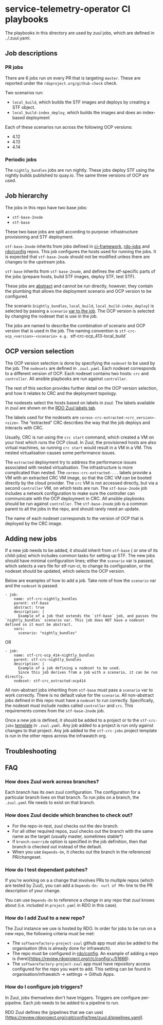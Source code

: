 # service-telemetry-operator CI playbooks

The playbooks in this directory are used by zuul jobs, which are defined in ../.zuul.yaml.

## Job descriptions

### PR jobs

There are 6 jobs run on every PR that is targeting `master`.
These are reported under the `rdoproject.org/github-check` check.

Two scenarios run:
- `local_build`, which builds the STF images and deploys by creating a STF object.
- `local_build-index_deploy`, which builds the images and does an index-based deployment

Each of these scenarios run across the following OCP versions:
- 4.12
- 4.13
- 4.14

### Periodic jobs

The `nightly_bundles` jobs are run nightly. These jobs deploy STF using the nightly builds published to quay.io.
The same three versions of OCP are used.

## Job hierarchy

The jobs in this repo have two base jobs:

- `stf-base-2node`
- `stf-base`

These two base jobs are split according to purpose: infrastructure provisioning and STF deployment.

`stf-base-2node` inherits from jobs defined in [ci-framework](http://github.com/openstack-k8s-operators/ci-framework), [rdo-jobs](https://review.rdoproject.org/cgit/rdo-jobs/) and [rdo/config](https://review.rdoproject.org/cgit/config/) repos.
This job configures the hosts used for running the jobs.
It is expected that `stf-base-2node` should not be modified unless there are changes to the upstream jobs.

`stf-base` inherits from `stf-base-2node`, and defines the stf-specific parts of the jobs (prepare hosts, build STF images, deploy STF, test STF).

These jobs are [abstract](https://zuul-ci.org/docs/zuul/latest/config/job.html#attr-job.abstract) and cannot be run directly, however, they contain the plumbing that allows the deployment scenario and OCP version to be configured.

The scenario (`nightly_bundles`, `local_build`, `local_build-index_deploy`) is selected by passing a `scenario` [var to the job](https://zuul-ci.org/docs/zuul/latest/config/job.html#attr-job.vars).
The OCP version is selected by changing the nodeset that is use in the job.

The jobs are named to describe the combination of scenario and OCP version that is used in the job.
The naming convention is `stf-crc-ocp_<version>-<scenario> e.g. `stf-crc-ocp_413-local_build`

## OCP version selection

The OCP version selection is done by specifying the `nodeset` to be used by the job.
The `nodesets` are defined in `.zuul.yaml`. Each nodeset corresponds to a different version of OCP.
Each nodeset contains two hosts: `crc` and `controller`.
All ansible playbooks are run against `controller`.

The rest of this section provides further detail on the OCP version selection, and how it relates to CRC and the deployment topology.

The nodesets select the hosts based on labels in zuul.
The labels available in zuul are shown on the [RDO Zuul labels tab](https://review.rdoproject.org/zuul/labels).

The labels used for the nodesets are `coreos-crc-extracted-<crc_version>-<size>`.
The “extracted” CRC describes the way that the job deploys and interacts with CRC.

Usually, CRC is run using the `crc start` command, which created a VM on your host which runs the OCP cloud.
In Zuul, the provisioned hosts are also virtual machines, so running `crc start` would result in a VM in a VM. This nested virtualisation causes some performance issues.

The `extracted` deployment try to address the performance issues associated with nested virtualisation. The infrastructure is more complicated than nested.
The `coreos-crc-extracted-...` labels provide a VM with an extracted CRC VM image, so that the CRC VM can be booted directly by the cloud provider. The `crc` VM is not accessed directly, but via a second `controller` VM, on which tests are run. The `stf-base-2node` job includes a network configuration to make sure the controller can communicate with the OCP deployment in CRC. All ansible playbooks should be run against `controller`. The `stf-base-2node` job is a common parent to all the jobs in the repo, and should rarely need an update.

The name of each nodeset corresponds to the version of OCP that is deployed by the CRC image.

## Adding new jobs

If a new job needs to be added, it should inherit from `stf-base` ( or one of its child-jobs) which includes common tasks for setting up STF. The new jobs should have minimal configuration lines; either the `scenario` var is passed, which selects a vars file for stf-run-ci, to change its configuration, or the nodeset should be updated, which selects the OCP version.

Below are examples of how to add a job. Take note of how the `scenario` var and the `nodeset` is passed.

    - job:
        name: stf-crc-nightly_bundles
        parent: stf-base
        abstract: true
        description: |
          Example of a job that extends the `stf-base` job, and passes the `nightly_bundles` scenario var. This job does NOT have a nodeset defined so it must be abstract.
        vars:
          scenario: "nightly_bundles"

OR

    - job:
        name: stf-crc-ocp_414-nightly_bundles
        parent: stf-crc-nightly_bundles
        description: |
          Example of a job defining a nodeset to be used.
          Since this job derives from a job with a scenario, it can be run directly.
        nodeset: stf-crc_extracted-ocp414

All non-abstract jobs inheriting from `stf-base` must pass a `scenario` var to work correctly. There is no default value for the `scenario`.
All non-abstract jobs defined in this repo must have a `nodeset` to run correctly. Specifically, the nodeset must include nodes called `controller` and `crc`. This requirements comes from the `stf-base-2node` job.

Once a new job is defined, it should be added to a project or to the `stf-crc-jobs` [template](https://zuul-ci.org/docs/zuul/latest/config/project.html#project-template) in `.zuul.yaml`.
Any job added to a project is run only against changes to that project.
Any job added to the `stf-crc-jobs` project template is run in the other repos across the infrawatch org.

## Troubleshooting

## FAQ

### How does Zuul work across branches?
Each branch has its own zuul configuration. The configuration for a particular branch lives on that branch.
To run jobs on a branch, the `.zuul.yaml` file needs to exist on that branch.

### How does Zuul decide which branches to check out?

- For the repo-in-test, zuul checks out the dev branch.
- For all other required repos, zuul checks out the branch with the same name as the target (usually master, sometimes stable*)
- If  `branch-override` option is specified in the job definition, then that branch is checked out instead of the default.
- When you use `Depends-On`, it checks out the branch in the referenced PR/changeset.

### How do I test dependant patches?
If you're working on a a change that involves PRs to multiple repos (which are tested by Zuul), you can add a `Depends-On: <url of PR>` line to the PR description of your change.

You can use `Depends-On` to reference a change in any repo that zuul knows about (i.e. included in `project.yaml` in RDO in this case).

### How do I add Zuul to a new repo?
The Zuul instance we use is hosted by RDO. In order for jobs to be run on a new repo, the following criteria must be met:
- The `softwarefactory-project-zuul` github app must also be added to the organisation (this is already done for infrawatch).
- The repo must be configured in [rdo/config](https://review.rdoproject.org/cgit/config/tree/zuul/rdo.yaml). An example of adding a repo is (here)[https://review.rdoproject.org/r/c/config/+/51666).
- The `softwarefactory-project-zuul` app must have repository access configured for the repo you want to add. This setting can be found in organisation/infrawatch -> settings -> Github Apps.

### How do I configure job triggers?
In Zuul, jobs themselves don't have triggers. Triggers are configure per-pipeline.
Each job needs to be added to a pipeline to run.

RDO Zuul defines the (pipelines that we can use)[https://review.rdoproject.org/cgit/config/tree/zuul.d/pipelines.yaml].

